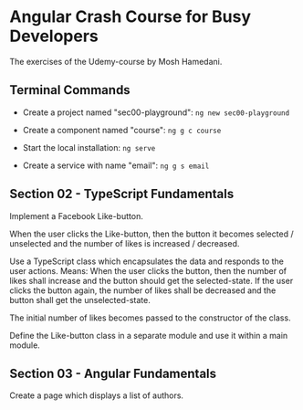 # Angular Crash Course for Busy Developers

The exercises of the Udemy-course by Mosh Hamedani.

## Terminal Commands

- Create a project named "sec00-playground": `ng new sec00-playground`

- Create a component named "course": `ng g c course`

- Start the local installation: `ng serve`

- Create a service with name "email": `ng g s email`

## Section 02 - TypeScript Fundamentals

Implement a Facebook Like-button. 

When the user clicks the Like-button, then the button it becomes selected / unselected and the number of likes is increased / decreased. 

Use a TypeScript class which encapsulates the data and responds to the user actions. Means: When the user clicks the button, then the number of likes shall increase and the button should get the selected-state. If the user clicks the button again, the number of likes shall be decreased and the button shall get the unselected-state. 

The initial number of likes becomes passed to the constructor of the class. 

Define the Like-button class in a separate module and use it within a main module.

## Section 03 - Angular Fundamentals

Create a page which displays a list of authors.



